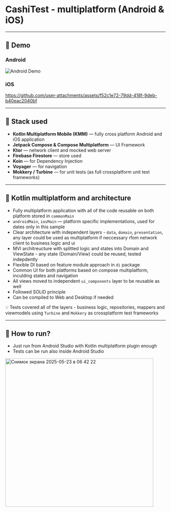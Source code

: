 # CashiTest - multiplatform (Android & iOS)

---

## 📱 Demo

### Android
![Android Demo](https://media2.giphy.com/media/v1.Y2lkPTc5MGI3NjExenVrYWh1cTY5Yzg4dmJrZmlrbTZlZndlMGsyaW40MzFoaXIxYmh6MSZlcD12MV9pbnRlcm5hbF9naWZfYnlfaWQmY3Q9Zw/QySbYQ4saxvfTOrDWn/giphy.gif)


### iOS

https://github.com/user-attachments/assets/f52c1e72-79dd-418f-9deb-b40eac2040bf



---

## 🧰 Stack used

- **Kotlin Multiplatform Mobile (KMM)** — fully cross platform Android and iOS application
- **Jetpack Compose & Compose Multiplatform** — UI Framework
- **Ktor** — network client and mocked web server
- **Firebase Firestore** — store used
- **Koin** — for Dependency Injection
- **Voyager** — for navigation
- **Mokkery / Turbine** — for unit tests (as full crossplatform unit test frameworks)

---

## 🔗 Kotlin multiplatform and architecture

- Fully multiplatform application with all of the code reusable on both platform stored in `commonMain`
- `androidMain`, `iosMain` — platform specific implementations, used for dates only in this sample
- Clear architecture with independent layers - `data`, `domain`, `presentation`, any layer could be used as multiplatform if neccessary rfom network client to business logic and ui
- MVI architreucture with splitted logic and states into Domain and ViewState - any state (Domain/View) could be reused, tested indepdently
- Flexible DI based on feature module approach in `di` package
- Common UI for both platforms based on compose multiplatform, inculding states and navigation
- All views moved to independent `ui_components` layer to be reusable as well
- Followed SOLID principle
- Can be compiled to Web and Desktop if needed

💡 Tests covered all of the layers - business logic, repositories, mappers and viewmodels using `Turbine` and `Mokkery` as crossplatform test frameworks

---

## 🚀 How to run?

- Just run from Android Studio with Kotlin multiplatform plugin enough
- Tests can be run also inside Android Studio 
  
<img width="465" alt="Снимок экрана 2025-05-23 в 06 42 22" src="https://github.com/user-attachments/assets/9b556b07-e4f8-4b4a-899a-2514ed941d52" />
